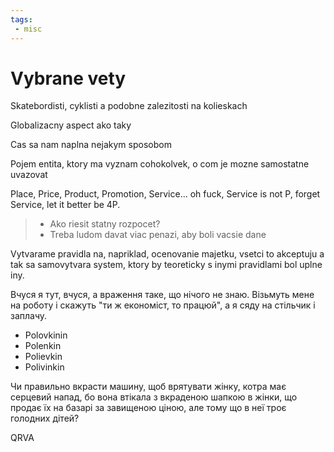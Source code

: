 ```yaml
---
tags:
 - misc
---
```

# Vybrane vety

Skatebordisti, cyklisti a podobne zalezitosti na kolieskach

Globalizacny aspect ako taky

Cas sa nam naplna nejakym sposobom

Pojem entita, ktory ma vyznam cohokolvek, o com je mozne samostatne uvazovat

Place, Price, Product, Promotion, Service... oh fuck, Service is not P, forget Service, let it better be 4P.

> - Ako riesit statny rozpocet?
> - Treba ludom davat viac penazi, aby boli vacsie dane

Vytvarame pravidla na, napriklad, ocenovanie majetku,
vsetci to akceptuju a tak sa samovytvara system,
ktory by teoreticky s inymi pravidlami bol uplne iny.

Вчуся я тут, вчуся, а враження таке, що нічого не знаю.
Візьмуть мене на роботу і скажуть "ти ж економіст, то працюй",
а я сяду на стільчик і заплачу.

 - Polovkinin
 - Polenkin
 - Polievkin
 - Polivinkin

Чи правильно вкрасти машину, щоб врятувати жінку, котра має серцевий напад, бо вона втікала з вкраденою шапкою в жінки, що продає їх на базарі за завищеною ціною, але тому що в неї троє голодних дітей?

QRVA
